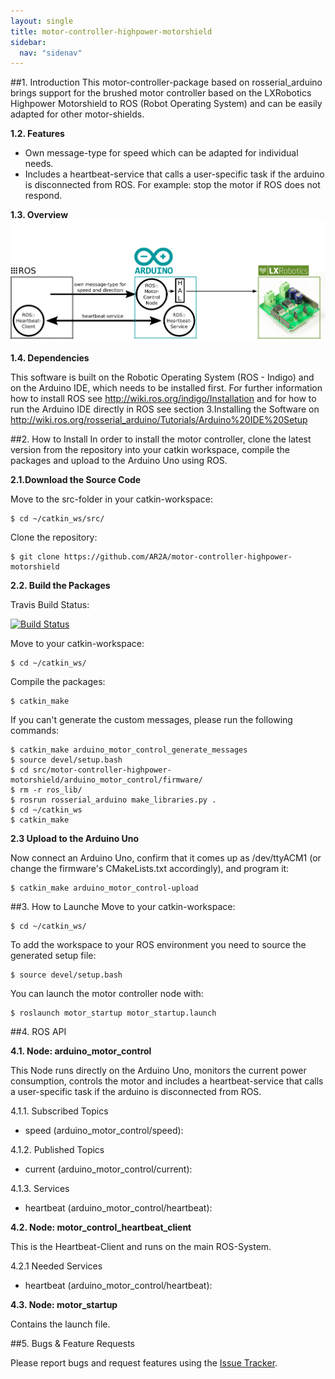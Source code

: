 ```yaml
---
layout: single
title: motor-controller-highpower-motorshield
sidebar:
  nav: "sidenav"
---
```



##1. Introduction
This motor-controller-package based on rosserial_arduino 
brings support for the brushed motor controller based on the LXRobotics Highpower Motorshield to ROS (Robot Operating System) 
and can be easily adapted for other motor-shields.

**1.2. Features**
* Own message-type for speed which can be adapted for individual needs.
* Includes a heartbeat-service that calls a user-specific task if the arduino is disconnected from ROS. For example: stop the motor if ROS does not respond.

**1.3. Overview**
![alt tag](https://raw.githubusercontent.com/AR2A/motor-controller-highpower-motorshield/master/doc/img/schematic_overview.png)

**1.4. Dependencies**

This software is built on the Robotic Operating System (ROS - Indigo) and on the Arduino IDE, which needs to be installed first. For further information how to install ROS see http://wiki.ros.org/indigo/Installation and for how to run the Arduino IDE directly in ROS see section 3.Installing the Software on http://wiki.ros.org/rosserial_arduino/Tutorials/Arduino%20IDE%20Setup


##2. How to Install
In order to install the motor controller, clone the latest version from the repository into your catkin workspace, compile the packages and upload to the Arduino Uno using ROS.

**2.1.Download the Source Code**

Move to the src-folder in your catkin-workspace:

    $ cd ~/catkin_ws/src/

Clone the repository:

    $ git clone https://github.com/AR2A/motor-controller-highpower-motorshield


**2.2. Build the Packages**

Travis Build Status:

[![Build Status](https://travis-ci.org/AR2A/motor-controller-highpower-motorshield.svg?branch=master)](https://travis-ci.org/AR2A/motor-controller-highpower-motorshield)

Move to your catkin-workspace:

    $ cd ~/catkin_ws/

Compile the packages:

    $ catkin_make
    
If you can't generate the custom messages, please run the following commands:

    $ catkin_make arduino_motor_control_generate_messages
    $ source devel/setup.bash
    $ cd src/motor-controller-highpower-motorshield/arduino_motor_control/firmware/
    $ rm -r ros_lib/
    $ rosrun rosserial_arduino make_libraries.py .
    $ cd ~/catkin_ws
    $ catkin_make 

**2.3 Upload to the Arduino Uno**

Now connect an Arduino Uno, confirm that it comes up as /dev/ttyACM1 (or change the firmware's CMakeLists.txt accordingly), and program it:

    $ catkin_make arduino_motor_control-upload


##3. How to Launche
Move to your catkin-workspace:

    $ cd ~/catkin_ws/

To add the workspace to your ROS environment you need to source the generated setup file:

    $ source devel/setup.bash

You can launch the motor controller node with:

    $ roslaunch motor_startup motor_startup.launch


##4. ROS API

**4.1. Node: arduino_motor_control**

This Node runs directly on the Arduino Uno, monitors the current power consumption, controls the motor and includes a heartbeat-service that calls a user-specific task if the arduino is disconnected from ROS.

4.1.1. Subscribed Topics
* speed (arduino_motor_control/speed):

4.1.2. Published Topics
* current (arduino_motor_control/current):

4.1.3. Services
* heartbeat (arduino_motor_control/heartbeat):


**4.2. Node: motor_control_heartbeat_client**

This is the Heartbeat-Client and runs on the main ROS-System.

4.2.1 Needed Services
* heartbeat (arduino_motor_control/heartbeat):


**4.3. Node: motor_startup**

Contains the launch file.

##5. Bugs & Feature Requests

Please report bugs and request features using the [Issue Tracker](https://github.com/AR2A/motor-controller-highpower-motorshield/issues).

